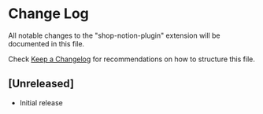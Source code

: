 # Change Log

All notable changes to the "shop-notion-plugin" extension will be documented in this file.

Check [Keep a Changelog](http://keepachangelog.com/) for recommendations on how to structure this file.

## [Unreleased]

- Initial release